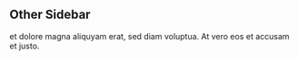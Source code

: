 ## Other Sidebar

et dolore magna aliquyam erat, sed diam voluptua. At vero eos et accusam et justo.
